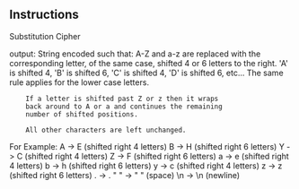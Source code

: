 
## Instructions

Substitution Cipher

output: String encoded such that:
        A-Z and a-z are replaced with the corresponding letter,
        of the same case, shifted 4 or 6 letters to the right. 'A'
        is shifted 4, 'B' is shifted 6, 'C' is shifted 4, 'D' is
        shifted 6, etc... The same rule applies for the lower case
        letters.

        If a letter is shifted past Z or z then it wraps
        back around to A or a and continues the remaining
        number of shifted positions.

        All other characters are left unchanged.

For Example:
A -> E (shifted right 4 letters)
B -> H (shifted right 6 letters)
Y -> C (shifted right 4 letters)
Z -> F (shifted right 6 letters)
a -> e (shifted right 4 letters)
b -> h (shifted right 6 letters)
y -> c (shifted right 4 letters)
z -> z (shifted right 6 letters)
. -> .
" " -> " " (space)
\n -> \n (newline)
